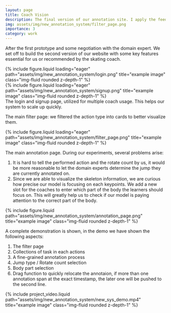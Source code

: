 ```yaml
---
layout: page
title: Coach Vision
description: The final version of our annotation site. I apply the feedbacks from both the domain expert and research needs.
img: assets/img/new_annotation_system/filter_page.png
importance: 3
category: work 
---
```


<style>
.zoom-overlay {
  position: fixed;
  top: 50%;
  left: 50%;
  transform: translate(-50%, -50%);
  width: 80%;
  height: 80%;
  background: rgba(0, 0, 0, 0);
  z-index: 1000;
  display: flex;
  justify-content: center;
  align-items: center;
  opacity: 0;
  visibility: hidden;
  transition: opacity 0.3s ease, visibility 0.3s;
  pointer-events: none;
}

.zoom-overlay img {
  max-width: 100%;
  max-height: 100%;
  object-fit: contain;
  transform: scale(0.9);
  transition: transform 0.3s ease;
}

.zoom-container:hover + .zoom-overlay,
.zoom-overlay:hover {
  opacity: 1;
  visibility: visible;
}

.zoom-container:hover + .zoom-overlay img,
.zoom-overlay:hover img {
  transform: scale(1);
}
</style>

<!-- Add this right before your closing body tag -->
<script>
document.addEventListener('DOMContentLoaded', function() {
  function setupZoomImages() {
    const images = document.querySelectorAll('.img-fluid:not(.zoom-ready)');
    
    images.forEach(img => {
      // Mark image as processed
      img.classList.add('zoom-ready');
      
      // Create wrapper structure
      const wrapper = document.createElement('div');
      wrapper.style.position = 'relative';
      
      // Create container
      const container = document.createElement('div');
      container.className = 'zoom-container';
      
      // Create overlay
      const overlay = document.createElement('div');
      overlay.className = 'zoom-overlay';
      const zoomImg = document.createElement('img');
      zoomImg.src = img.src;
      overlay.appendChild(zoomImg);
      
      // Setup DOM structure
      const originalParent = img.parentNode;
      originalParent.insertBefore(wrapper, img);
      container.appendChild(img);
      wrapper.appendChild(container);
      wrapper.appendChild(overlay);
    });
  }

  // Setup initial images
  setupZoomImages();

  // Setup mutation observer for dynamically added images
  const observer = new MutationObserver(function(mutations) {
    mutations.forEach(function(mutation) {
      if (mutation.addedNodes.length) {
        setupZoomImages();
      }
    });
  });

  observer.observe(document.body, {
    childList: true,
    subtree: true
  });
});
</script>

After the first prototype and some negotiation with the domain expert. We set off to build the second version of our website with some key features essential for us or recommended by the skating coach.

<div class="row">
    <div class="col-sm mt-3 mt-md-0">
        {% include figure.liquid loading="eager" path="assets/img/new_annotation_system/login.png" title="example image" class="img-fluid rounded z-depth-1" %}
    </div>
    <div class="col-sm mt-3 mt-md-0">
        {% include figure.liquid loading="eager" path="assets/img/new_annotation_system/signup.png" title="example image" class="img-fluid rounded z-depth-1" %}
    </div>
</div>
<div class="caption">
    The login and signup page, utilized for multiple coach usage. This helps our system to scale up quickly.
</div>

The main filter page: we filtered the action type into cards to better visualize them.

<div class="row">
    <div class="col-sm mt-3 mt-md-0">
        {% include figure.liquid loading="eager" path="assets/img/new_annotation_system/filter_page.png" title="example image" class="img-fluid rounded z-depth-1" %}
    </div>
</div>
<div class="caption">
</div>

The main annotation page. During our experiments, several problems arise:

1. It is hard to tell the performed action and the rotate count by us, it would be more reasonable to let the domain experts determine the jump they are currently annotated on.
2. Since we are able to visualize the skeleton information, we are curious how precise our model is focusing on each keypoints. We add a new slot for the coaches to enter which part of the body the learners should focus on. This will greatly help us to check if our model is paying attention to the correct part of the body.

<div class="row justify-content-sm-center">
    <div class="col-sm-8 mt-3 mt-md-0">
        {% include figure.liquid path="assets/img/new_annotation_system/annotation_page.png" title="example image" class="img-fluid rounded z-depth-1" %}
    </div>
</div>

A complete demonstration is shown, in the demo we have shown the following aspects:

1. The filter page
2. Collections of task in each actions
3. A fine-grained annotation process
4. Jump type / Rotate count selection
5. Body part selection
6. Drag function to quickly relocate the annotaion, if more than one annotation span at the exact timestamp, the later one will be pushed to the second line.

<div class="row justify-content-sm-center">
    <div class="col-sm-8 mt-3 mt-md-0">
        {% include project_video.liquid path="assets/img/new_annotation_system/new_sys_demo.mp4" title="example image" class="img-fluid rounded z-depth-1" %}
    </div>
</div>